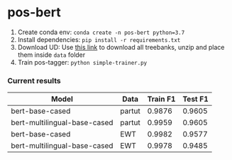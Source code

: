 # pos-bert

1. Create conda env: `conda create -n pos-bert python=3.7`
2. Install dependencies: `pip install -r requirements.txt`
3. Download UD: Use [this link](https://lindat.mff.cuni.cz/repository/xmlui/handle/11234/1-3226) to download all treebanks, unzip and place them inside `data` folder
4. Train pos-tagger: `python simple-trainer.py`

### Current results

|Model                         |Data  |Train F1|Test F1|
|------------------------------|------|--------|-------|
|bert-base-cased               |partut|0.9876  |0.9605 |
|bert-multilingual-base-cased  |partut|0.9959  |0.9605 |
|bert-base-cased               |EWT   |0.9982  |0.9577 |
|bert-multilingual-base-cased  |EWT   |0.9978  |0.9485 |

